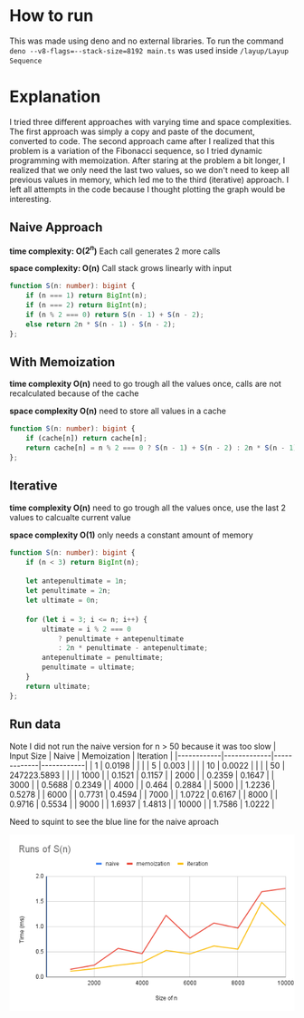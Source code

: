 # How to run
This was made using deno and no external libraries.
To run the command `deno --v8-flags=--stack-size=8192 main.ts` was used inside `/layup/Layup Sequence`

# Explanation

I tried three different approaches with varying time and space complexities. The first approach was simply a copy and paste of the document, converted to code. The second approach came after I realized that this problem is a variation of the Fibonacci sequence, so I tried dynamic programming with memoization. After staring at the problem a bit longer, I realized that we only need the last two values, so we don't need to keep all previous values in memory, which led me to the third (iterative) approach. I left all attempts in the code because I thought plotting the graph would be interesting.

## Naive Approach

**time complexity: O($2^n$)** Each call generates 2 more calls

**space complexity: O(n)** Call stack grows linearly with input

```typescript
function S(n: number): bigint {
    if (n === 1) return BigInt(n);
    if (n === 2) return BigInt(n);
    if (n % 2 === 0) return S(n - 1) + S(n - 2);
    else return 2n * S(n - 1) - S(n - 2);
};
```

## With Memoization

**time complexity O(n)** need to go trough all the values once, calls are not recalculated because of the cache

**space complexity O(n)** need to store all values in a cache

```typescript
function S(n: number): bigint {
    if (cache[n]) return cache[n];
    return cache[n] = n % 2 === 0 ? S(n - 1) + S(n - 2) : 2n * S(n - 1) - S(n - 2);
};
```

## Iterative

**time complexity O(n)** need to go trough all the values once, use the last 2 values to calcualte current value

**space complexity O(1)** only needs a constant amount of memory

```typescript
function S(n: number): bigint {
    if (n < 3) return BigInt(n);

    let antepenultimate = 1n;
    let penultimate = 2n;
    let ultimate = 0n;

    for (let i = 3; i <= n; i++) {
        ultimate = i % 2 === 0
            ? penultimate + antepenultimate
            : 2n * penultimate - antepenultimate;
        antepenultimate = penultimate;
        penultimate = ultimate;
    }
    return ultimate;
};
```
## Run data
Note I did not run the naive version for n > 50 because it was too slow
| Input Size | Naive       | Memoization | Iteration  |
|------------|-------------|-------------|------------|
| 1          | 0.0198      |             |            |
| 5          | 0.003       |             |            |
| 10         | 0.0022      |             |            |
| 50         | 247223.5893 |             |            |
| 1000       |             | 0.1521      | 0.1157     |
| 2000       |             | 0.2359      | 0.1647     |
| 3000       |             | 0.5688      | 0.2349     |
| 4000       |             | 0.464       | 0.2884     |
| 5000       |             | 1.2236      | 0.5278     |
| 6000       |             | 0.7731      | 0.4594     |
| 7000       |             | 1.0722      | 0.6167     |
| 8000       |             | 0.9716      | 0.5534     |
| 9000       |             | 1.6937      | 1.4813     |
| 10000      |             | 1.7586      | 1.0222     |

Need to squint to see the blue line for the naive aproach

![Runs of S(n)](plot.png)